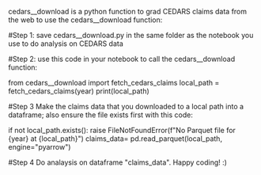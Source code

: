 cedars__download is a python function to grad CEDARS claims data from the web
to use the cedars__download function:

#Step 1: save cedars__download.py in the same folder as the notebook you use to do analysis on CEDARS data

#Step 2: use this code in your notebook to call the cedars__download function:

from cedars__download import fetch_cedars_claims
local_path = fetch_cedars_claims(year)
print(local_path)

#Step 3 Make the claims data that you downloaded to a local path into a dataframe; also ensure the file exists first with this code:

if not local_path.exists():
    raise FileNotFoundError(f"No Parquet file for {year} at {local_path}")
claims_data= pd.read_parquet(local_path, engine="pyarrow")

#Step 4 Do analaysis on dataframe "claims_data". Happy coding! :)
